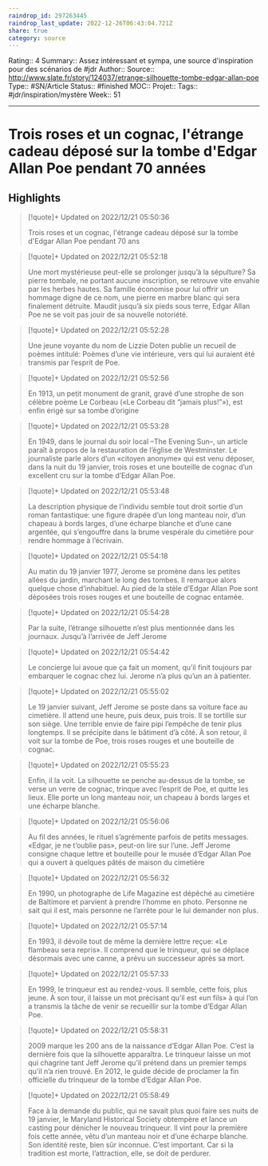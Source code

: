 ```yaml
---
raindrop_id: 297263445
raindrop_last_update: 2022-12-26T06:43:04.721Z
share: true
category: source
---
```


Rating:: 4
Summary:: Assez intéressant et sympa, une source d'inspiration pour des scénarios de #jdr
Author::
Source:: http://www.slate.fr/story/124037/etrange-silhouette-tombe-edgar-allan-poe
Type:: #SN/Article 
Status:: #finished 
MOC::
Projet:: 
Tags:: #jdr/inspiration/mystère 
Week:: 51

***
# Trois roses et un cognac, l'étrange cadeau déposé sur la tombe d'Edgar Allan Poe pendant 70 années



## Highlights

> [!quote]+ Updated on 2022/12/21 05:50:36
>
> Trois roses et un cognac, l'étrange cadeau déposé sur la tombe d'Edgar Allan Poe pendant 70 ans

> [!quote]+ Updated on 2022/12/21 05:52:18
>
> Une mort mystérieuse peut-elle se prolonger jusqu’à la sépulture? Sa pierre tombale, ne portant aucune inscription, se retrouve vite envahie par les herbes hautes. Sa famille économise pour lui offrir un hommage digne de ce nom, une pierre en marbre blanc qui sera finalement détruite. Maudit jusqu’à six pieds sous terre, Edgar Allan Poe ne se voit pas jouir de sa nouvelle notoriété.

> [!quote]+ Updated on 2022/12/21 05:52:28
>
> Une jeune voyante du nom de Lizzie Doten publie un recueil de poèmes intitulé: Poèmes d’une vie intérieure, vers qui lui auraient été transmis par l’esprit de Poe.

> [!quote]+ Updated on 2022/12/21 05:52:56
>
> En 1913, un petit monument de granit, gravé d’une strophe de son célèbre poème Le Corbeau («Le Corbeau dit “jamais plus!”»), est enfin érigé sur sa tombe d’origine

> [!quote]+ Updated on 2022/12/21 05:53:28
>
> En 1949, dans le journal du soir local –The Evening Sun–, un article paraît à propos de la restauration de l’église de Westminster. Le journaliste parle alors d’un «citoyen anonyme» qui est venu déposer, dans la nuit du 19 janvier, trois roses et une bouteille de cognac d’un excellent cru sur la tombe d’Edgar Allan Poe.

> [!quote]+ Updated on 2022/12/21 05:53:48
>
> La description physique de l’individu semble tout droit sortie d’un roman fantastique: une figure drapée d’un long manteau noir, d’un chapeau à bords larges, d’une écharpe blanche et d’une cane argentée, qui s’engouffre dans la brume vespérale du cimetière pour rendre hommage à l’écrivain.

> [!quote]+ Updated on 2022/12/21 05:54:18
>
> Au matin du 19 janvier 1977, Jerome se promène dans les petites allées du jardin, marchant le long des tombes. Il remarque alors quelque chose d’inhabituel. Au pied de la stèle d’Edgar Allan Poe sont déposées trois roses rouges et une bouteille de cognac entamée.

> [!quote]+ Updated on 2022/12/21 05:54:28
>
> Par la suite, l’étrange silhouette n’est plus mentionnée dans les journaux. Jusqu’à l’arrivée de Jeff Jerome

> [!quote]+ Updated on 2022/12/21 05:54:42
>
> Le concierge lui avoue que ça fait un moment, qu’il finit toujours par embarquer le cognac chez lui. Jerome n’a plus qu’un an à patienter.

> [!quote]+ Updated on 2022/12/21 05:55:02
>
> Le 19 janvier suivant, Jeff Jerome se poste dans sa voiture face au cimetière. Il attend une heure, puis deux, puis trois. Il se tortille sur son siège. Une terrible envie de faire pipi l’empêche de tenir plus longtemps. Il se précipite dans le bâtiment d’à côté. À son retour, il voit sur la tombe de Poe, trois roses rouges et une bouteille de cognac.

> [!quote]+ Updated on 2022/12/21 05:55:23
>
> Enfin, il la voit. La silhouette se penche au-dessus de la tombe, se verse un verre de cognac, trinque avec l’esprit de Poe, et quitte les lieux. Elle porte un long manteau noir, un chapeau à bords larges et une écharpe blanche.

> [!quote]+ Updated on 2022/12/21 05:56:06
>
> Au fil des années, le rituel s’agrémente parfois de petits messages. «Edgar, je ne t’oublie pas», peut-on lire sur l’une. Jeff Jerome consigne chaque lettre et bouteille pour le musée d’Edgar Allan Poe qui a ouvert à quelques pâtés de maison du cimetière

> [!quote]+ Updated on 2022/12/21 05:56:32
>
> En 1990, un photographe de Life Magazine est dépêché au cimetière de Baltimore et parvient à prendre l’homme en photo. Personne ne sait qui il est, mais personne ne l’arrête pour le lui demander non plus.

> [!quote]+ Updated on 2022/12/21 05:57:14
>
> En 1993, il dévoile tout de même la dernière lettre reçue: «Le flambeau sera repris». Il comprend que le trinqueur, qui se déplace désormais avec une canne, a prévu un successeur après sa mort.

> [!quote]+ Updated on 2022/12/21 05:57:33
>
> En 1999, le trinqueur est au rendez-vous. Il semble, cette fois, plus jeune. À son tour, il laisse un mot précisant qu’il est «un fils» à qui l’on a transmis la tâche de venir se recueillir sur la tombe d’Edgar Allan Poe.

> [!quote]+ Updated on 2022/12/21 05:58:31
>
> 2009 marque les 200 ans de la naissance d’Edgar Allan Poe. C’est la dernière fois que la silhouette apparaîtra. Le trinqueur laisse un mot qui chagrine tant Jeff Jerome qu’il prétend dans un premier temps qu’il n’a rien trouvé. En 2012, le guide décide de proclamer la fin officielle du trinqueur de la tombe d’Edgar Allan Poe.

> [!quote]+ Updated on 2022/12/21 05:58:49
>
> Face à la demande du public, qui ne savait plus quoi faire ses nuits de 19 janvier, le Maryland Historical Society obtempère et lance un casting pour dénicher le nouveau trinqueur.  Il vint pour la première fois cette année, vêtu d’un manteau noir et d’une écharpe blanche. Son identité reste, bien sûr inconnue. C’est important. Car si la tradition est morte, l’attraction, elle, se doit de perdurer.

